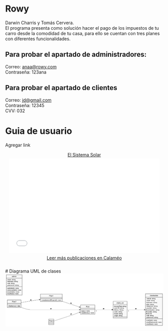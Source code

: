 # Rowy
Darwin Charris y Tomás Cervera.
<br>
El programa presenta como solución hacer el pago de los impuestos de tu carro desde la comodidad de tu casa, para ello se cuentan con tres planes con diferentes funcionalidades.
## Para probar el apartado de administradores:
Correo: anaa@rowy.com
<br>
Contraseña: 123ana
## Para probar el apartado de clientes
Correo: jd@gmail.com
<br>
Contraseña: 12345
<br>
CVV: 032
# Guia de usuario
Agregar link
<br>
<div style="text-align:center;"><div style="margin:8px 0px 4px;"><a href="https://www.calameo.com/books/0055204286d6870761105" target="_blank">El Sistema Solar</a></div><iframe src="//v.calameo.com/?bkcode=0055204286d6870761105&mode=mini" width="480" height="300" frameborder="0" scrolling="no" allowtransparency allowfullscreen style="margin:0 auto;"></iframe><div style="margin:4px 0px 8px;"><a href="http://www.calameo.com/" target="_blank">Leer más publicaciones en Calaméo</a></div></div>
<br>
# Diagrama UML de clases
<img src="RowyUML.png" alt="Diagrama"/>


